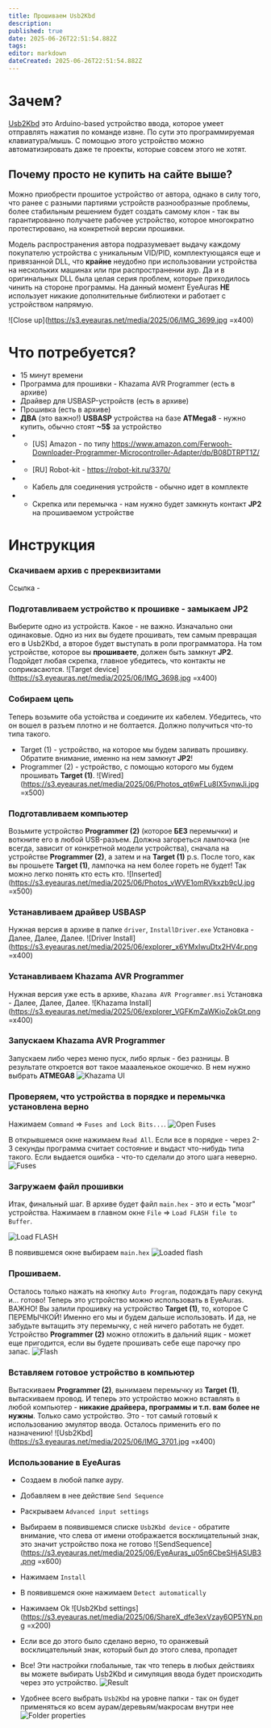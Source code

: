 ```yaml
---
title: Прошиваем Usb2Kbd
description: 
published: true
date: 2025-06-26T22:51:54.882Z
tags: 
editor: markdown
dateCreated: 2025-06-26T22:51:54.882Z
---
```


# Зачем?
[Usb2Kbd](https://usb2kbd.ru/) это Arduino-based устройство ввода, которое умеет отправлять нажатия по команде извне. По сути это программируемая клавиатура/мышь.
С помощью этого устройство можно автоматизировать даже те проекты, которые совсем этого не хотят. 


## Почему просто не купить на сайте выше?
Можно приобрести прошитое устройство от автора, однако в силу того, что ранее с разными партиями устройств разнообразные проблемы, более стабильным решением будет создать самому клон - так вы гарантированно получаете рабочее устройство, которое многократно протестировано, на конкретной версии прошивки.

Модель распространения автора подразумевает выдачу каждому покупателю устройства с уникальным VID/PID, комплектующаяся еще и привязанной DLL, что **крайне** неудобно при использовании устройства на нескольких машинах или при распространении аур. 
Да и в оригинальных DLL была целая серия проблем, которые приходилось чинить на стороне программы. На данный момент EyeAuras **НЕ** использует никакие дополнительные библиотеки и работает с устройством напрямую. 

![Close up](https://s3.eyeauras.net/media/2025/06/IMG_3699.jpg =x400)

# Что потребуется?
- 15 минут времени
- Программа для прошивки - Khazama AVR Programmer (есть в архиве)
- Драйвер для USBASP-устройств (есть в архиве)
- Прошивка (есть в архиве)
- **ДВА** (это важно!) **USBASP** устройства на базе **ATMega8** - нужно купить, обычно стоят **~5$** за устройство
- - [US] Amazon - по типу https://www.amazon.com/Ferwooh-Downloader-Programmer-Microcontroller-Adapter/dp/B08DTRPT1Z/
- - [RU] Robot-kit - https://robot-kit.ru/3370/ 
- - Кабель для соединения устройств - обычно идет в комплекте
- - Скрепка или перемычка - нам нужно будет замкнуть контакт **JP2** на прошиваемом устройстве


# Инструкция

### Скачиваем архив с пререквизитами
Ссылка -

### Подготавливаем устройство к прошивке - замыкаем JP2
Выберите одно из устройств. Какое - не важно. Изначально они одинаковые. Одно из них вы будете прошивать, тем самым превращая его в Usb2Kbd, а второе будет выступать в роли программатора. На том устройстве, которое вы **прошиваете**, должен быть замкнут **JP2**. Подойдет любая скрепка, главное убедитесь, что контакты не соприкасаются.
![Target device](https://s3.eyeauras.net/media/2025/06/IMG_3698.jpg =x400)

### Собираем цепь
Теперь возьмите оба устойства и соедините их кабелем. Убедитесь, что он вошел в разъем плотно и не болтается. 
Должно получиться что-то типа такого.
- Target (1) - устройство, на которое мы будем заливать прошивку. Обратите внимание, именно на нем замкнут **JP2**!
- Programmer (2) - устройство, с помощью которого мы будем прошивать **Target (1)**. 
![Wired](https://s3.eyeauras.net/media/2025/06/Photos_qt6wFLu8IX5vnwJi.jpg =x500) 

### Подготавливаем компьютер
Возьмите устройство **Programmer (2)** (которое **БЕЗ** перемычки) и воткните его в любой USB-разъем. 
Должна загореться лампочка (не всегда, зависит от конкретной модели устройства), сначала на устройстве **Programmer (2)**, а затем и на **Target (1)**
p.s. После того, как вы прошьете **Target (1)**, лампочка на нем более гореть не будет! Так можно легко понять кто есть кто. 
![Inserted](https://s3.eyeauras.net/media/2025/06/Photos_vWVE1omRVkxzb9cU.jpg =x500)

### Устанавливаем драйвер USBASP
Нужная версия в архиве в папке `driver`, `InstallDriver.exe`
Установка - Далее, Далее, Далее.
![Driver Install](https://s3.eyeauras.net/media/2025/06/explorer_x6YMxIwuDtx2HV4r.png =x400)

### Устанавливаем Khazama AVR Programmer
Нужная версия уже есть в архиве, `Khazama AVR Programmer.msi`
Установка - Далее, Далее, Далее.
![Khazama Install](https://s3.eyeauras.net/media/2025/06/explorer_VGFKmZaWKioZokGt.png =x400)

### Запускаем Khazama AVR Programmer
Запускаем либо через меню пуск, либо ярлык - без разницы. В результате откроется вот такое маааленькое окошечко. В нем нужно выбрать **ATMEGA8** 
![Khazama UI](https://s3.eyeauras.net/media/2025/06/Khazama_AVR_Programmer_hEAnG7Z8zxvdC2It.png)

### Проверяем, что устройства в порядке и перемычка установлена верно
Нажимаем `Command` => `Fuses and Lock Bits...`. 
![Open Fuses](https://s3.eyeauras.net/media/2025/06/msedge_vceQvSiBBDqVxB5r.png)

В открывшемся окне нажимаем `Read All`. Если все в порядке - через 2-3 секунды программа считает состояние и выдаст что-нибудь типа такого. Если выдается ошибка - что-то сделали до этого шага неверно.
![Fuses](https://s3.eyeauras.net/media/2025/06/Khazama_AVR_Programmer_jM5G6HgYIiMsMVhP.png)

### Загружаем файл прошивки
Итак, финальный шаг. В архиве будет файл `main.hex` - это и есть "мозг" устройства. 
Нажимаем в главном окне `File` => `Load FLASH file to Buffer`.

![Load FLASH](https://s3.eyeauras.net/media/2025/06/msedge_9wdOK2WkAob19fpS.png)

В появившемся окне выбираем `main.hex`
![Loaded flash](https://s3.eyeauras.net/media/2025/06/msedge_wSXfntALbLMrrst4.png)

### Прошиваем.
Осталось только нажать на кнопку `Auto Program`, подождать пару секунд и... готово! 
Теперь это устройство можно использовать в EyeAuras. 
ВАЖНО! Вы залили прошивку на устройство **Target (1)**, то, которое С ПЕРЕМЫЧКОЙ! Именно его мы и будем дальше использовать. И да, не забудьте вытащить эту перемычку, с ней ничего работать не будет. 
Устройство **Programmer (2)** можно отложить в дальний ящик - может еще пригодится, если вы будете прошивать себе еще парочку про запас.
![Flash](https://s3.eyeauras.net/media/2025/06/Code_VJUOeYEfoezd2yXk.gif)

### Вставляем готовое устройство в компьютер
Вытаскиваем **Programmer (2)**, вынимаем перемычку из **Target (1)**, вытаскиваем провод. И теперь это устройство можно вставлять в любой компьютер - **никакие драйвера, программы и т.п. вам более не нужны**. Только само устройство. Это - тот самый готовый к использованию эмулятор ввода. Осталось применить его по назначению!
![Usb2Kbd](https://s3.eyeauras.net/media/2025/06/IMG_3701.jpg =x400)

### Использование в EyeAuras
- Создаем в любой папке ауру. 
- Добавляем в нее действие `Send Sequence`
- Раскрываем `Advanced input settings`
- Выбираем в появившемся списке `Usb2Kbd device` - обратите внимание, что слева от имени отображается восклицательный знак, это значит устройство пока не готово
![SendSequence](https://s3.eyeauras.net/media/2025/06/EyeAuras_u05n6CbeSHjASUB3.png =x600)

- Нажимаем `Install`
- В появившемся окне нажимаем `Detect automatically`
- Нажимаем Ok
![Usb2Kbd settings](https://s3.eyeauras.net/media/2025/06/ShareX_dfe3exVzay6OP5YN.png =x200)

- Если все до этого было сделано верно, то оранжевый восклицательный знак, который был до этого слева, пропадет
- Все! Эти настройки глобальные, так что теперь в любых действиях вы можете выбирать Usb2Kbd и симуляция ввода будет происходить через это устройство. 
![Result](https://s3.eyeauras.net/media/2025/06/EyeAuras_jFqVNV0vHSnfn5dJ.png)

- Удобнее всего выбрать `Usb2Kbd` на уровне папки - так он будет применяться ко всем аурам/деревьям/макросам внутри нее
![Folder properties](https://s3.eyeauras.net/media/2025/06/EyeAuras_X3t0uKQGRPWRfFLN.png)

